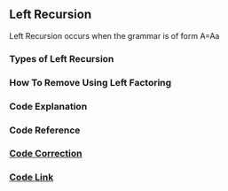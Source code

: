 ## Left Recursion
Left Recursion occurs when the grammar is of form A=Aa
### Types of Left Recursion
### How To Remove Using Left Factoring
### Code Explanation
### Code Reference
### [Code Correction](https://github.com/SourajitaDewasi/CompilerDesign/blob/main/RemovingLeftRecursion/CorrectionCode.cpp)
### [Code Link](https://github.com/SourajitaDewasi/CompilerDesign/blob/main/RemovingLeftRecursion/RemovingLeftRecursion.cpp)
